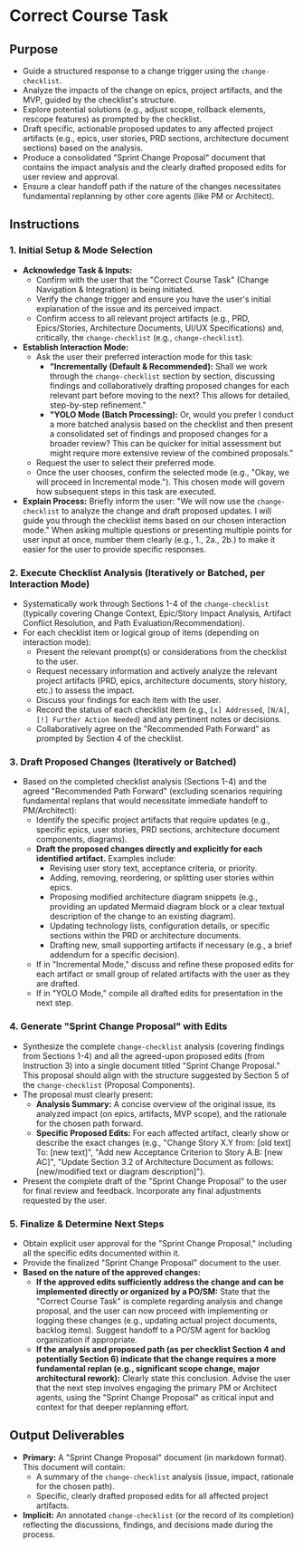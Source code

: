 # Correct Course Task

## Purpose

- Guide a structured response to a change trigger using the `change-checklist`.
- Analyze the impacts of the change on epics, project artifacts, and the MVP,
  guided by the checklist's structure.
- Explore potential solutions (e.g., adjust scope, rollback elements, rescope
  features) as prompted by the checklist.
- Draft specific, actionable proposed updates to any affected project artifacts
  (e.g., epics, user stories, PRD sections, architecture document sections)
  based on the analysis.
- Produce a consolidated "Sprint Change Proposal" document that contains the
  impact analysis and the clearly drafted proposed edits for user review and
  approval.
- Ensure a clear handoff path if the nature of the changes necessitates
  fundamental replanning by other core agents (like PM or Architect).

## Instructions

### 1. Initial Setup & Mode Selection

- **Acknowledge Task & Inputs:**
  - Confirm with the user that the "Correct Course Task" (Change Navigation &
    Integration) is being initiated.
  - Verify the change trigger and ensure you have the user's initial explanation
    of the issue and its perceived impact.
  - Confirm access to all relevant project artifacts (e.g., PRD, Epics/Stories,
    Architecture Documents, UI/UX Specifications) and, critically, the
    `change-checklist` (e.g., `change-checklist`).
- **Establish Interaction Mode:**
  - Ask the user their preferred interaction mode for this task:
    - **"Incrementally (Default & Recommended):** Shall we work through the
      `change-checklist` section by section, discussing findings and
      collaboratively drafting proposed changes for each relevant part before
      moving to the next? This allows for detailed, step-by-step refinement."
    - **"YOLO Mode (Batch Processing):** Or, would you prefer I conduct a more
      batched analysis based on the checklist and then present a consolidated
      set of findings and proposed changes for a broader review? This can be
      quicker for initial assessment but might require more extensive review of
      the combined proposals."
  - Request the user to select their preferred mode.
  - Once the user chooses, confirm the selected mode (e.g., "Okay, we will
    proceed in Incremental mode."). This chosen mode will govern how subsequent
    steps in this task are executed.
- **Explain Process:** Briefly inform the user: "We will now use the
  `change-checklist` to analyze the change and draft proposed updates. I will
  guide you through the checklist items based on our chosen interaction mode."
  <rule>When asking multiple questions or presenting multiple points for user
  input at once, number them clearly (e.g., 1., 2a., 2b.) to make it easier for
  the user to provide specific responses.</rule>

### 2. Execute Checklist Analysis (Iteratively or Batched, per Interaction Mode)

- Systematically work through Sections 1-4 of the `change-checklist` (typically
  covering Change Context, Epic/Story Impact Analysis, Artifact Conflict
  Resolution, and Path Evaluation/Recommendation).
- For each checklist item or logical group of items (depending on interaction
  mode):
  - Present the relevant prompt(s) or considerations from the checklist to the
    user.
  - Request necessary information and actively analyze the relevant project
    artifacts (PRD, epics, architecture documents, story history, etc.) to
    assess the impact.
  - Discuss your findings for each item with the user.
  - Record the status of each checklist item (e.g., `[x] Addressed`, `[N/A]`,
    `[!] Further Action Needed`) and any pertinent notes or decisions.
  - Collaboratively agree on the "Recommended Path Forward" as prompted by
    Section 4 of the checklist.

### 3. Draft Proposed Changes (Iteratively or Batched)

- Based on the completed checklist analysis (Sections 1-4) and the agreed
  "Recommended Path Forward" (excluding scenarios requiring fundamental replans
  that would necessitate immediate handoff to PM/Architect):
  - Identify the specific project artifacts that require updates (e.g., specific
    epics, user stories, PRD sections, architecture document components,
    diagrams).
  - **Draft the proposed changes directly and explicitly for each identified
    artifact.** Examples include:
    - Revising user story text, acceptance criteria, or priority.
    - Adding, removing, reordering, or splitting user stories within epics.
    - Proposing modified architecture diagram snippets (e.g., providing an
      updated Mermaid diagram block or a clear textual description of the change
      to an existing diagram).
    - Updating technology lists, configuration details, or specific sections
      within the PRD or architecture documents.
    - Drafting new, small supporting artifacts if necessary (e.g., a brief
      addendum for a specific decision).
  - If in "Incremental Mode," discuss and refine these proposed edits for each
    artifact or small group of related artifacts with the user as they are
    drafted.
  - If in "YOLO Mode," compile all drafted edits for presentation in the next
    step.

### 4. Generate "Sprint Change Proposal" with Edits

- Synthesize the complete `change-checklist` analysis (covering findings from
  Sections 1-4) and all the agreed-upon proposed edits (from Instruction 3) into
  a single document titled "Sprint Change Proposal." This proposal should align
  with the structure suggested by Section 5 of the `change-checklist` (Proposal
  Components).
- The proposal must clearly present:
  - **Analysis Summary:** A concise overview of the original issue, its analyzed
    impact (on epics, artifacts, MVP scope), and the rationale for the chosen
    path forward.
  - **Specific Proposed Edits:** For each affected artifact, clearly show or
    describe the exact changes (e.g., "Change Story X.Y from: [old text] To:
    [new text]", "Add new Acceptance Criterion to Story A.B: [new AC]", "Update
    Section 3.2 of Architecture Document as follows: [new/modified text or
    diagram description]").
- Present the complete draft of the "Sprint Change Proposal" to the user for
  final review and feedback. Incorporate any final adjustments requested by the
  user.

### 5. Finalize & Determine Next Steps

- Obtain explicit user approval for the "Sprint Change Proposal," including all
  the specific edits documented within it.
- Provide the finalized "Sprint Change Proposal" document to the user.
- **Based on the nature of the approved changes:**
  - **If the approved edits sufficiently address the change and can be
    implemented directly or organized by a PO/SM:** State that the "Correct
    Course Task" is complete regarding analysis and change proposal, and the
    user can now proceed with implementing or logging these changes (e.g.,
    updating actual project documents, backlog items). Suggest handoff to a
    PO/SM agent for backlog organization if appropriate.
  - **If the analysis and proposed path (as per checklist Section 4 and
    potentially Section 6) indicate that the change requires a more fundamental
    replan (e.g., significant scope change, major architectural rework):**
    Clearly state this conclusion. Advise the user that the next step involves
    engaging the primary PM or Architect agents, using the "Sprint Change
    Proposal" as critical input and context for that deeper replanning effort.

## Output Deliverables

- **Primary:** A "Sprint Change Proposal" document (in markdown format). This
  document will contain:
  - A summary of the `change-checklist` analysis (issue, impact, rationale for
    the chosen path).
  - Specific, clearly drafted proposed edits for all affected project artifacts.
- **Implicit:** An annotated `change-checklist` (or the record of its
  completion) reflecting the discussions, findings, and decisions made during
  the process.
